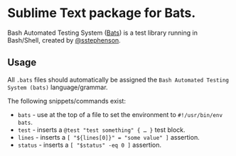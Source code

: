 # Sublime Text package for Bats.

Bash Automated Testing System ([Bats][]) is a test library running in
Bash/Shell, created by [@sstephenson][].

## Usage

All `.bats` files should automatically be assigned the `Bash
Automated Testing System (bats)` language/grammar.

The following snippets/commands exist:

* `bats` - use at the top of a file to set the environment to
  `#!/usr/bin/env bats`.
* `test` - inserts a `@test "test something" { … }` test block.
* `lines` - inserts a `[ "${lines[0]}" = "some value" ]` assertion.
* `status` - inserts a `[ "$status" -eq 0 ]` assertion.


[Bats]: https://github.com/sstephenson/bats
[@sstephenson]: https://github.com/sstephenson
